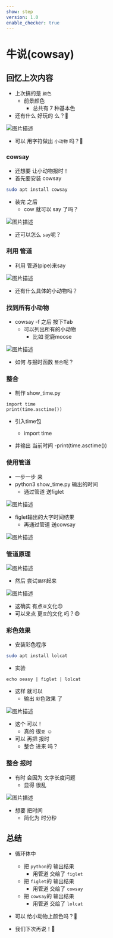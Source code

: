 ```yaml
---
show: step
version: 1.0
enable_checker: true
---
```


# 牛说(cowsay)

## 回忆上次内容

- 上次搞的是 `颜色`
	- 前景颜色
		- 总共有 7 种基本色
- 还有什么 好玩的 么？🤔

![图片描述](https://doc.shiyanlou.com/courses/uid1190679-20210924-1632457941215)

- 可以 用字符做出 `小动物` 吗？🤔

### cowsay

- 还想要 让小动物报时！
- 首先要安装 cowsay

```bash
sudo apt install cowsay
```

- 装完 之后
	- cow 就可以 say 了吗？

![图片描述](https://doc.shiyanlou.com/courses/uid1190679-20210306-1614993917284)

- 还可以怎么 `say`呢？

### 利用 管道

- 利用 管道(pipe)来say

![图片描述](https://doc.shiyanlou.com/courses/uid1190679-20210306-1614993957714)
 
- 还有什么具体的小动物吗？

### 找到所有小动物

- cowsay -f 之后 按下<kbd>Tab</kbd>
	- 可以列出所有的小动物
		- 比如 驼鹿moose

![图片描述](https://doc.shiyanlou.com/courses/uid1190679-20230420-1681949323297)

- 如何 与报时函数 `整合`呢？

### 整合

- 制作 show_time.py

```
import time
print(time.asctime())
```

- 引入time包
	- import time

- 并输出 当前时间
	-print(time.asctime())

### 使用管道

- 一步一步 来
- python3 show_time.py 输出的时间
	- 通过管道 送figlet

![图片描述](https://doc.shiyanlou.com/courses/uid1190679-20221012-1665552184723)

- figlet输出的大字时间结果 
	- 再通过管道 送cowsay

![图片描述](https://doc.shiyanlou.com/courses/uid1190679-20221012-1665552226279)


### 管道原理

![图片描述](https://doc.shiyanlou.com/courses/uid1190679-20230424-1682302726134)

- 然后 尝试`循环`起来


![图片描述](https://doc.shiyanlou.com/courses/uid1190679-20210306-1614994076733)

- 这确实 有点`亚`文化😓
- 可以来点 更`亚`的文化 吗？😄

### 彩色效果


- 安装彩色程序

```bash
sudo apt install lolcat
```

- 实验

```
echo oeasy | figlet | lolcat
```

- 这样 就可以
	- 输出 `彩`色效果 了

![图片描述](https://doc.shiyanlou.com/courses/uid1190679-20221011-1665485149853)

- 这个 可以！
	- 真的 很`亚` ☺
- 可以 再把 报时
	- 整合 进来 吗？

### 整合 报时

- 有时 会因为 文字长度问题
	- 显得 很乱

![图片描述](https://doc.shiyanlou.com/courses/uid1190679-20210812-1628752388506)

- 想要 把时间
	- 简化为 时分秒



## 总结

- 循环体中
  - 把 `python`的 输出结果 
	- 用管道 交给了 `figlet` 
  - 把 `figlet`的 输出结果 
	- 用管道 交给了 `cowsay`
  - 把 `cowsay`的 输出结果
	- 用管道 交给了 `lolcat`

- 可以 给小动物上颜色吗？🤔
- 我们下次再说！👋

